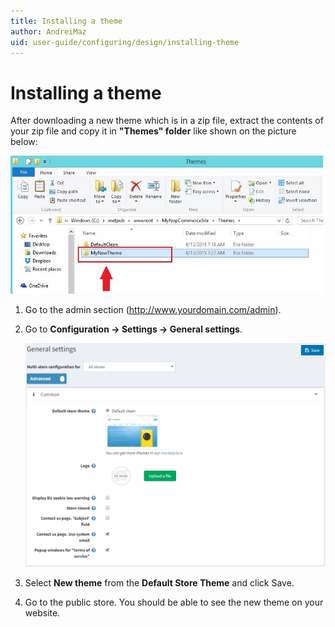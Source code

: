 ```yaml
---
title: Installing a theme
author: AndreiMaz
uid: user-guide/configuring/design/installing-theme
---
```

# Installing a theme

After downloading a new theme which is in a zip file, extract the contents of your zip file and copy it in **"Themes" folder** like shown on the picture below:

![p1](_static/installing-theme/instal_theme1.jpg)

1. Go to the admin section (http://www.yourdomain.com/admin).
1. Go to **Configuration → Settings → General settings**.

	![p2](_static/installing-theme/instal_theme2.png)

1. Select **New theme** from the **Default Store Theme** and click Save.
1. Go to the public store. You should be able to see the new theme on your website.